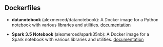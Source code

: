 ## Dockerfiles

- **datanotebook** (alexmerced/datanotebook): A Docker image for a Python notebook with various libraries and utilities. [documentation](datanotebook/documentation.md)

- **Spark 3.5 Notebook** (alexmerced/spark35nb): A Docker image for a Spark notebook with various libraries and utilities. [documentation](spark35nb/documentation.md)


